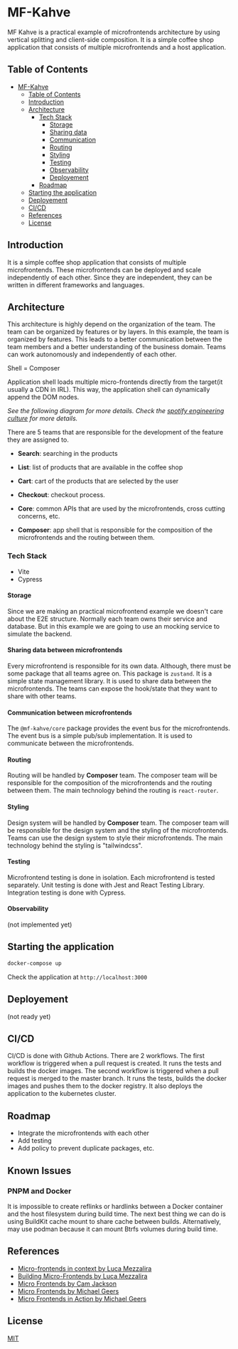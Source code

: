 # MF-Kahve

MF Kahve is a practical example of microfrontends architecture by using vertical splitting and client-side composition. It is a simple coffee shop application that consists of multiple microfrontends and a host application.

## Table of Contents

- [MF-Kahve](#mf-kahve)
  - [Table of Contents](#table-of-contents)
  - [Introduction](#introduction)
  - [Architecture](#architecture)
    - [Tech Stack](#tech-stack)
      - [Storage](#storage)
      - [Sharing data](#sharing-data-between-microfrontends)
      - [Communication](#communication-between-microfrontends)
      - [Routing](#routing)
      - [Styling](#styling)
      - [Testing](#testing)
      - [Observability](#observability)
      - [Deployement](#deployement)
    - [Roadmap](#roadmap)
  - [Starting the application](#starting-the-application)
  - [Deployement](#deployement-1)
  - [CI/CD](#cicd)
  - [References](#references)
  - [License](#license)

## Introduction

It is a simple coffee shop application that consists of multiple microfrontends. These microfrontends can be deployed and scale independently of each other. Since they are independent, they can be written in different frameworks and languages.

## Architecture

This architecture is highly depend on the organization of the team. The team can be organized by features or by layers. In this example, the team is organized by features. This leads to a better communication between the team members and a better understanding of the business domain. Teams can work autonomously and independently of each other.

Shell = Composer

Application shell loads multiple micro-frontends directly from the target(it usually a CDN in IRL). This way, the application shell can dynamically append the DOM nodes.

_See the following diagram for more details. Check the [spotify engineering culture](https://www.youtube.com/watch?v=hQDblYvY9RY) for more details._

<!-- imgk -->

There are 5 teams that are responsible for the development of the feature they are assigned to.

- **Search**: searching in the products
- **List**: list of products that are available in the coffee shop
- **Cart**: cart of the products that are selected by the user
- **Checkout**: checkout process.
- **Core**: common APIs that are used by the microfrontends, cross cutting concerns, etc.

- **Composer**: app shell that is responsible for the composition of the microfrontends and the routing between them.

### Tech Stack

- Vite
- Cypress

#### Storage

Since we are making an practical microfrontend example we doesn't care about the E2E structure. Normally each team owns their service and database. But in this example we are going to use an mocking service to simulate the backend.

#### Sharing data between microfrontends

Every microfrontend is responsible for its own data. Although, there must be some package that all teams agree on. This package is `zustand`. It is a simple state management library. It is used to share data between the microfrontends. The teams can expose the hook/state that they want to share with other teams.

#### Communication between microfrontends

The `@mf-kahve/core` package provides the event bus for the microfrontends. The event bus is a simple pub/sub implementation. It is used to communicate between the microfrontends.

#### Routing

Routing will be handled by **Composer** team. The composer team will be responsible for the composition of the microfrontends and the routing between them. The main technology behind the routing is `react-router`.

#### Styling

Design system will be handled by **Composer** team. The composer team will be responsible for the design system and the styling of the microfrontends. Teams can use the design system to style their microfrontends. The main technology behind the styling is "tailwindcss".

#### Testing

Microfrontend testing is done in isolation. Each microfrontend is tested separately. Unit testing is done with Jest and React Testing Library. Integration testing is done with Cypress.

#### Observability

(not implemented yet)

## Starting the application

```bash
docker-compose up
```

Check the application at `http://localhost:3000`

## Deployement

(not ready yet)

## CI/CD

CI/CD is done with Github Actions. There are 2 workflows. The first workflow is triggered when a pull request is created. It runs the tests and builds the docker images. The second workflow is triggered when a pull request is merged to the master branch. It runs the tests, builds the docker images and pushes them to the docker registry. It also deploys the application to the kubernetes cluster.

## Roadmap

- Integrate the microfrontends with each other
- Add testing
- Add policy to prevent duplicate packages, etc.

## Known Issues

### PNPM and Docker

It is impossible to create reflinks or hardlinks between a Docker container and the host filesystem during build time. The next best thing we can do is using BuildKit cache mount to share cache between builds. Alternatively, may use podman because it can mount Btrfs volumes during build time.

## References

- [Micro-frontends in context by Luca Mezzalira](https://increment.com/frontend/micro-frontends-in-context/)
- [Building Micro-Frontends by Luca Mezzalira](https://www.oreilly.com/library/view/building-micro-frontends/9781492082989/)
- [Micro Frontends by Cam Jackson](https://martinfowler.com/articles/micro-frontends.html)
- [Micro Frontends by Michael Geers](https://micro-frontends.org/)
- [Micro Frontends in Action by Michael Geers](https://www.manning.com/books/micro-frontends-in-action)

## License

[MIT](LICENSE)
